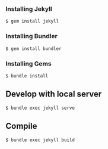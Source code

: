 
### Installing Jekyll
```
$ gem install jekyll
```

### Installing Bundler
```
$ gem install bundler
```

### Installing Gems
```
$ bundle install
```

## Develop with local server

```
$ bundle exec jekyll serve

```

## Compile

```
$ bundle exec jekyll build
```
